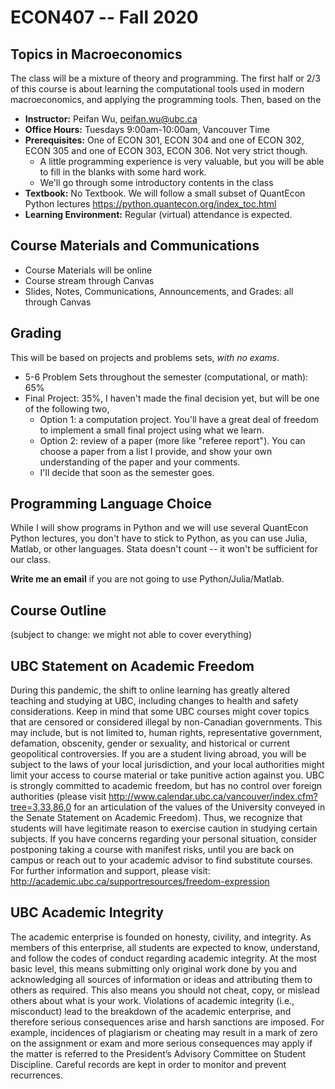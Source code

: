 # ECON407 -- Fall 2020

## Topics in Macroeconomics
The class will be a mixture of theory and programming. The first half or 2/3 of this course is about learning the computational tools used in modern macroeconomics, and applying the programming tools. Then, based on the

- **Instructor:** Peifan Wu, peifan.wu@ubc.ca
- **Office Hours:** Tuesdays 9:00am-10:00am, Vancouver Time
- **Prerequisites:** One of ECON 301, ECON 304 and one of ECON 302, ECON 305 and one of ECON 303, ECON 306. Not very strict though.
  - A little programming experience is very valuable, but you will be able to fill in the blanks with some hard work.
  - We'll go through some introductory contents in the class
- **Textbook:** No Textbook. We will follow a small subset of QuantEcon Python lectures https://python.quantecon.org/index_toc.html
- **Learning Environment:** Regular (virtual) attendance is expected.

## Course Materials and Communications
- Course Materials will be online
- Course stream through Canvas
- Slides, Notes, Communications, Announcements, and Grades: all through Canvas

## Grading
This will be based on projects and problems sets, *with no exams*.
- 5-6 Problem Sets throughout the semester (computational, or math): 65%
- Final Project: 35%, I haven't made the final decision yet, but will be one of the following two,
  - Option 1: a computation project. You'll have a great deal of freedom to implement a small final project using what we learn.
  - Option 2: review of a paper (more like "referee report"). You can choose a paper from a list I provide, and show your own understanding of the paper and your comments.
  - I'll decide that soon as the semester goes.

## Programming Language Choice
While I will show programs in Python and we will use several QuantEcon Python lectures, you don't have to stick to Python, as you can use Julia, Matlab, or other languages. Stata doesn't count -- it won't be sufficient for our class.

**Write me an email** if you are not going to use Python/Julia/Matlab.

## Course Outline
(subject to change: we might not able to cover everything)


## UBC Statement on Academic Freedom
During this pandemic, the shift to online learning has greatly altered teaching and studying at UBC,
including changes to health and safety considerations. Keep in mind that some UBC courses might cover
topics that are censored or considered illegal by non-Canadian governments. This may include, but is not
limited to, human rights, representative government, defamation, obscenity, gender or sexuality, and
historical or current geopolitical controversies. If you are a student living abroad, you will be subject to the
laws of your local jurisdiction, and your local authorities might limit your access to course material or take
punitive action against you. UBC is strongly committed to academic freedom, but has no control over
foreign authorities (please visit http://www.calendar.ubc.ca/vancouver/index.cfm?tree=3,33,86,0 for an
articulation of the values of the University conveyed in the Senate Statement on Academic Freedom).
Thus, we recognize that students will have legitimate reason to exercise caution in studying certain
subjects. If you have concerns regarding your personal situation, consider postponing taking a course
with manifest risks, until you are back on campus or reach out to your academic advisor to find substitute
courses. For further information and support, please visit: http://academic.ubc.ca/supportresources/freedom-expression

## UBC Academic Integrity
The academic enterprise is founded on honesty, civility, and integrity. As members of this
enterprise, all students are expected to know, understand, and follow the codes of conduct
regarding academic integrity. At the most basic level, this means submitting only original
work done by you and acknowledging all sources of information or ideas and attributing
them to others as required. This also means you should not cheat, copy, or mislead others
about what is your work. Violations of academic integrity (i.e., misconduct) lead to the
breakdown of the academic enterprise, and therefore serious consequences arise and harsh
sanctions are imposed. For example, incidences of plagiarism or cheating may result in a
mark of zero on the assignment or exam and more serious consequences may apply if the
matter is referred to the President’s Advisory Committee on Student Discipline. Careful
records are kept in order to monitor and prevent recurrences.
